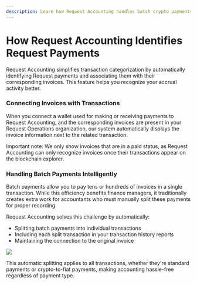 ```yaml
---
description: Learn how Request Accounting handles batch crypto payments
---
```


# How Request Accounting Identifies Request Payments

Request Accounting simplifies transaction categorization by automatically identifying Request payments and associating them with their corresponding invoices. This feature helps you recognize your accrual activity better.

### Connecting Invoices with Transactions <a href="#h_73bfc4a00a" id="h_73bfc4a00a"></a>

When you connect a wallet used for making or receiving payments to Request Accounting, and the corresponding invoices are present in your Request Operations organization, our system automatically displays the invoice information next to the related transaction.

Important note: We only show invoices that are in a paid status, as Request Accounting can only recognize invoices once their transactions appear on the blockchain explorer.

### Handling Batch Payments Intelligently <a href="#h_2ea8bffc8f" id="h_2ea8bffc8f"></a>

Batch payments allow you to pay tens or hundreds of invoices in a single transaction. While this efficiency benefits finance managers, it traditionally creates extra work for accountants who must manually split these payments for proper recording.

Request Accounting solves this challenge by automatically:

* Splitting batch payments into individual transactions
* Including each split transaction in your transaction history reports
* Maintaining the connection to the original invoice

[![](https://downloads.intercomcdn.com/i/o/mmdbekc3/1510194867/dda28c11350e157c1579fb0760f1/image.png?expires=1751479200\&signature=df7a0b2cee709e84a01cc2a3a22a57c93aafdbc3056ebdcaeb20b463d1293441\&req=dSUmFsh3mYlZXvMW3nq%2BgXmLlkkow5ObjDZyk3Dx3U63Wlk66%2FYpH2tUDRAZ%0AmILRjKksOjPPbMDPQppgMsx7xaQ%3D%0A)](https://downloads.intercomcdn.com/i/o/mmdbekc3/1510194867/dda28c11350e157c1579fb0760f1/image.png?expires=1751479200\&signature=df7a0b2cee709e84a01cc2a3a22a57c93aafdbc3056ebdcaeb20b463d1293441\&req=dSUmFsh3mYlZXvMW3nq%2BgXmLlkkow5ObjDZyk3Dx3U63Wlk66%2FYpH2tUDRAZ%0AmILRjKksOjPPbMDPQppgMsx7xaQ%3D%0A)

This automatic splitting applies to all transactions, whether they're standard payments or crypto-to-fiat payments, making accounting hassle-free regardless of payment type.
